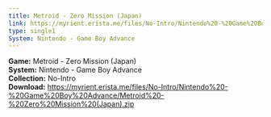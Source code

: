 ```yaml
---
title: Metroid - Zero Mission (Japan)
link: https://myrient.erista.me/files/No-Intro/Nintendo%20-%20Game%20Boy%20Advance/Metroid%20-%20Zero%20Mission%20(Japan).zip
type: single1
System: Nintendo - Game Boy Advance
---
```

<b>Game:</b> Metroid - Zero Mission (Japan)<br>
<b>System:</b> Nintendo - Game Boy Advance<br>
<b>Collection:</b> No-Intro<br>
<b>Download:</b> https://myrient.erista.me/files/No-Intro/Nintendo%20-%20Game%20Boy%20Advance/Metroid%20-%20Zero%20Mission%20(Japan).zip